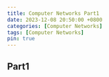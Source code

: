 ```yaml
---
title: Computer Networks Part1
date: 2023-12-08 20:50:00 +0800
categories: [Computer Networks]
tags: [Computer Networks]
pin: true
---
```


## Part1
